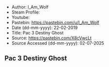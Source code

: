 - Author: I_Am_Wolf
- Steam Profile: 
- Youtube: 
- Pastebin: https://pastebin.com/u/I_Am_Wolf
- Date (dd-mm-yyyy): 22-02-2019
- Title: Pac 3 Destiny Ghost
- Source: https://pastebin.com/X8cVwcLt
- Source Accessed (dd-mm-yyyy): 02-07-2025

## Pac 3 Destiny Ghost
